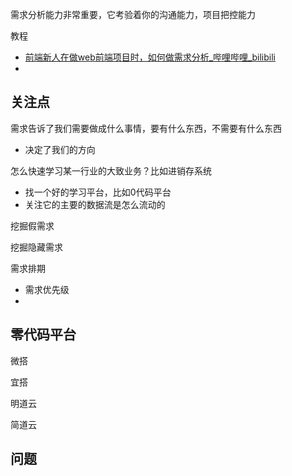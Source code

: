 需求分析能力非常重要，它考验着你的沟通能力，项目把控能力

教程

- [前端新人在做web前端项目时，如何做需求分析_哔哩哔哩_bilibili](https://www.bilibili.com/video/BV1Q7411m7PJ/?spm_id_from=333.337.search-card.all.click&vd_source=522153461914a766fc002cc8619314e4)
- 

## 关注点

需求告诉了我们需要做成什么事情，要有什么东西，不需要有什么东西

- 决定了我们的方向

怎么快速学习某一行业的大致业务？比如进销存系统

- 找一个好的学习平台，比如0代码平台
- 关注它的主要的数据流是怎么流动的



挖掘假需求

挖掘隐藏需求



需求排期

- 需求优先级
- 



## 零代码平台

微搭

宜搭

明道云

简道云





## 问题